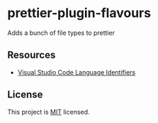 # prettier-plugin-flavours

Adds a bunch of file types to prettier

## Resources

- [Visual Studio Code Language Identifiers](https://code.visualstudio.com/docs/languages/identifiers)

## License

This project is [MIT](https://github.com/nicolaibach/prettier-plugin-flavours/blob/master/LICENSE) licensed.
